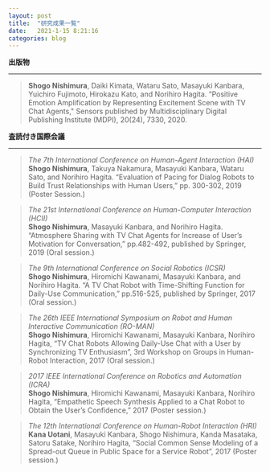 ```yaml
---
layout: post
title:  "研究成果一覧"
date:   2021-1-15 8:21:16
categories: blog
---
```


**出版物**<br>
***
> **Shogo Nishimura**, Daiki Kimata, Wataru Sato, Masayuki Kanbara, Yuichiro Fujimoto, Hirokazu Kato, and Norihiro Hagita. “Positive Emotion Amplification by Representing Excitement Scene with TV Chat Agents," Sensors published by Multidisciplinary Digital Publishing Institute (MDPI), 20(24), 7330, 2020.


**査読付き国際会議**<br>
***

>*The 7th International Conference on Human-Agent Interaction (HAI)*<br>
>**Shogo Nishimura**, Takuya Nakamura, Masayuki Kanbara, Wataru Sato, and Norihiro Hagita. “Evaluation of Pacing for Dialog Robots to Build Trust Relationships with Human Users,” pp. 300-302, 2019 (Poster Session.) 

>*The 21st International Conference on Human-Computer Interaction (HCII)*<br>
>**Shogo Nishimura**, Masayuki Kanbara, and Norihiro Hagita. “Atmosphere Sharing with TV Chat Agents for Increase of User’s Motivation for Conversation,” pp.482-492, published by Springer, 2019 (Oral session.)

>*The 9th International Conference on Social Robotics (ICSR)*<br>
>**Shogo Nishimura**, Hiromichi Kawanami, Masayuki Kanbara, and Norihiro Hagita. “A TV Chat Robot with Time-Shifting Function for Daily-Use Communication,” pp.516-525, published by Springer, 2017 (Oral session.)

>*The 26th IEEE International Symposium on Robot and Human Interactive Communication (RO-MAN)*<br>
>**Shogo Nishimura**, Hiromichi Kawanami, Masayuki Kanbara, Norihiro Hagita, “TV Chat Robots Allowing Daily-Use Chat with a User by Synchronizing TV Enthusiasm”, 3rd Workshop on Groups in Human-Robot Interaction, 2017 (Oral session.)

>*2017 IEEE International Conference on Robotics and Automation (ICRA)*<br>
>**Shogo Nishimura**, Hiromichi Kawanami, Masayuki Kanbara, Norihiro Hagita, “Empathetic Speech Synthesis Applied to a Chat Robot to Obtain the User’s Confidence,” 2017 (Poster session.)

>*The 12th International Conference on Human-Robot Interaction (HRI)*<br>
>**Kana Uotani**, Masayuki Kanbara, Shogo Nishimura, Kanda Masataka, Satoru Satake, Norihiro Hagita, “Social Common Sense Modeling of a Spread-out Queue in Public Space for a Service Robot”, 2017 (Poster session.)
